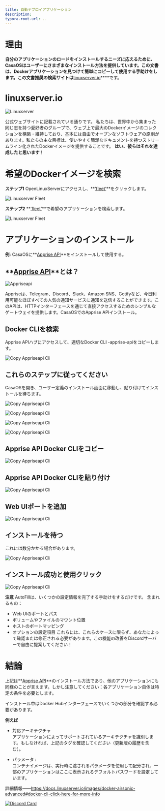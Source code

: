 ```yaml
---
title: 自動デプロイアプリケーション
description:
typora-root-url: ..
---
```

# 理由

**自分のアプリケーションのロードをインストールするニーズに応えるために、CasaOSはユーザーにさまざまなインストール方法を提供しています。この文書は、Dockerアプリケーションを見つけて簡単にコピーして使用する手助けをします。この文書推奨の検索サイトは**[linuxserver.io](https://www.linuxserver.io/)****です。

# linuxserver.io

![Linuxserver](/images/Self-Deploying-Applications/application-introduce-linuxserver.png)

公式ウェブサイトに記載されている通りです。
私たちは、世界中から集まった同じ志を持つ愛好者のグループで、ウェブ上で最大のDockerイメージのコレクションを構築・維持しており、基本には自由でオープンなソフトウェアの原則があります。私たちの主な目標は、使いやすく簡潔なドキュメントを持つストリームライン化されたDockerイメージを提供することです。
**はい、彼らはそれを達成したと思います！**

# 希望のDockerイメージを検索

**ステップ1** OpenLinuxServerにアクセスし、**[’fleet’](https://fleet.linuxserver.io/)**をクリックします。

![Linuxserver Fleet](/images/Self-Deploying-Applications/application-linuxserver-fleet1.png)

**ステップ2** **[’fleet’](https://fleet.linuxserver.io/)**で希望のアプリケーションを検索します。

![Linuxserver Fleet](/images/Self-Deploying-Applications/application-linuxserver-fleet.png)

# アプリケーションのインストール

**例:** CasaOSに**[Apprise API](https://hub.docker.com/r/linuxserver/apprise-api)**をインストールして使用する。

## **[Apprise API](https://hub.docker.com/r/linuxserver/apprise-api)**とは？

![Appriseapi](/images/Self-Deploying-Applications/applicatin-appriseapi-logo.png)

Appriseは、Telegram、Discord、Slack、Amazon SNS、Gotifyなど、今日利用可能なほぼすべての人気の通知サービスに通知を送信することができます。このAPIは、HTTPインターフェースを通じて直接アクセスするためのシンプルなゲートウェイを提供します。CasaOSでのApprise APIインストール。

## Docker CLIを検索
Apprise APIハブにアクセスして、適切なDocker CLI -apprise-apiをコピーします。

![Copy Appriseapi Cli](/images/Self-Deploying-Applications/application-docker-cli.png)

## これらのステップに従ってください

CasaOSを開き、ユーザー定義のインストール画面に移動し、貼り付けてインストールを待ちます。

![Copy Appriseapi Cli](/images/Self-Deploying-Applications/application-install-apps1.png)

![Copy Appriseapi Cli](/images/Self-Deploying-Applications/application-install-apps2.png)

![Copy Appriseapi Cli](/images/Self-Deploying-Applications/application-install-apps3.png)

![Copy Appriseapi Cli](/images/Self-Deploying-Applications/application-install-apps4.png)

## Apprise API Docker CLIをコピー

![Copy Appriseapi Cli](/images/Self-Deploying-Applications/application-install-apps5.png)

## Apprise API Docker CLIを貼り付け

![Copy Appriseapi Cli](/images/Self-Deploying-Applications/application-install-apps6.png)

## Web UIポートを追加

![Copy Appriseapi Cli](/images/Self-Deploying-Applications/application-install-apps7.png)

## インストールを待つ

これには数分かかる場合があります。

![Copy Appriseapi Cli](/images/Self-Deploying-Applications/application-install-apps8.png)

## インストール成功と使用クリック

![Copy Appriseapi Cli](/images/Self-Deploying-Applications/application-using-appriseapi.png)

**注意**
AutoFillは、いくつかの設定情報を完了する手助けをするだけです。
含まれるもの：
- Web UIのポートとパス
- ボリュームやファイルのマウント位置
- ホストのポートマッピング
- オプションの設定項目
これらには、これらのケースに限らず、あなたによって確認または修正される必要があります。この機能の改善をDiscordサーバーで自由に提案してください！

# 結論

上記は**[Apprise API](https://hub.docker.com/r/linuxserver/apprise-api)**のインストール方法であり、他のアプリケーションにも同様のことが言えます。しかし注意してください：各アプリケーション自体は特定の条件を必要とします。

インストール中はDocker Hubインターフェースでいくつかの部分を確認する必要があります。

**例えば**

- 対応アーキテクチャ  
  アプリケーションによってサポートされているアーキテクチャを識別します。もしなければ、上記のタグを確認してください（更新版の履歴を含む）。

- パラメータ :  
  コンテナイメージは、実行時に渡されるパラメータを使用して配分され、一部のアプリケーションはここに表示されるデフォルトパスワードを設定しています。

詳細情報——https://docs.linuxserver.io/images/docker-airsonic-advanced#docker-cli-click-here-for-more-info

[![Discord Card](https://discordapp.com/api/guilds/884667213326463016/widget.png?style=banner2)](https://discord.gg/knqAbbBbeX)
